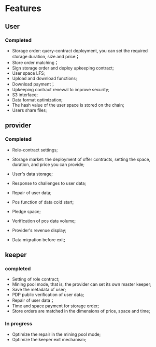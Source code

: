 # Features

## User

### Completed

- Storage order: query-contract deployment, you can set the required storage duration, size and price；
- Store order matching；
- Sign storage order and deploy upkeeping contract;
- User space LFS;
- Upload and download functions;
- Download payment；
- Upkeeping contract renewal to improve security;
- S3 interface;
- Data format optimization;
- The hash value of the user space is stored on the chain;
- Users share files;

## provider

### Completed

- Role-contract settings;
- Storage market: the deployment of offer contracts, setting the space, duration, and price you can provide;
- User's data storage;
- Response to challenges to user data;
- Repair of user data;
- Pos function of data cold start;
- Pledge space;
- Verification of pos data volume;
- Provider's revenue display;

- Data migration before exit;

## keeper

### completed

- Setting of role contract;
- Mining pool mode, that is, the provider can set its own master keeper;
- Save the metadata of user;
- PDP public verification of user data;
- Repair of user data；
- Time and space payment for storage order;
- Store orders are matched in the dimensions of price, space and time;

### In progress

- Optimize the repair in the mining pool mode;
- Optimize the keeper exit mechanism;
